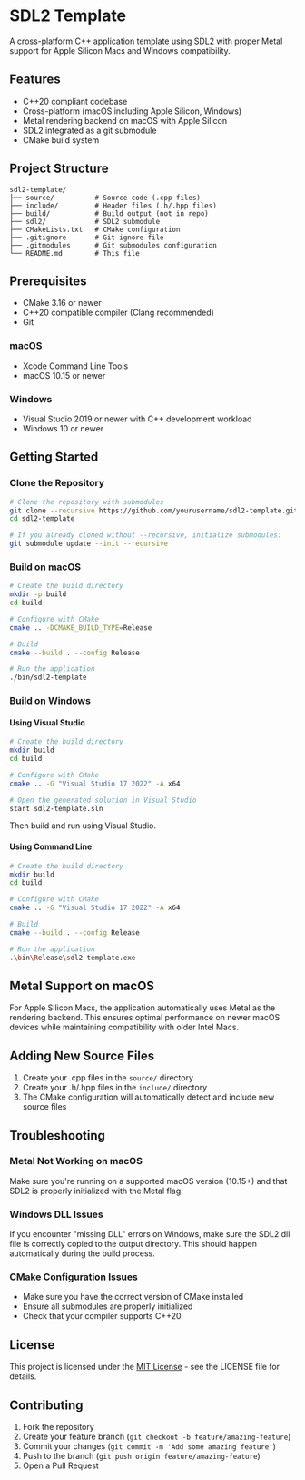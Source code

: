 # SDL2 Template

A cross-platform C++ application template using SDL2 with proper Metal support for Apple Silicon Macs and Windows compatibility.

## Features

- C++20 compliant codebase
- Cross-platform (macOS including Apple Silicon, Windows)
- Metal rendering backend on macOS with Apple Silicon
- SDL2 integrated as a git submodule
- CMake build system

## Project Structure

```
sdl2-template/
├── source/          # Source code (.cpp files)
├── include/         # Header files (.h/.hpp files)
├── build/           # Build output (not in repo)
├── sdl2/            # SDL2 submodule
├── CMakeLists.txt   # CMake configuration
├── .gitignore       # Git ignore file
├── .gitmodules      # Git submodules configuration
└── README.md        # This file
```

## Prerequisites

- CMake 3.16 or newer
- C++20 compatible compiler (Clang recommended)
- Git

### macOS

- Xcode Command Line Tools
- macOS 10.15 or newer

### Windows

- Visual Studio 2019 or newer with C++ development workload
- Windows 10 or newer

## Getting Started

### Clone the Repository

```bash
# Clone the repository with submodules
git clone --recursive https://github.com/yourusername/sdl2-template.git
cd sdl2-template

# If you already cloned without --recursive, initialize submodules:
git submodule update --init --recursive
```

### Build on macOS

```bash
# Create the build directory
mkdir -p build
cd build

# Configure with CMake
cmake .. -DCMAKE_BUILD_TYPE=Release

# Build
cmake --build . --config Release

# Run the application
./bin/sdl2-template
```

### Build on Windows

#### Using Visual Studio

```bash
# Create the build directory
mkdir build
cd build

# Configure with CMake
cmake .. -G "Visual Studio 17 2022" -A x64

# Open the generated solution in Visual Studio
start sdl2-template.sln
```

Then build and run using Visual Studio.

#### Using Command Line

```bash
# Create the build directory
mkdir build
cd build

# Configure with CMake
cmake .. -G "Visual Studio 17 2022" -A x64

# Build
cmake --build . --config Release

# Run the application
.\bin\Release\sdl2-template.exe
```

## Metal Support on macOS

For Apple Silicon Macs, the application automatically uses Metal as the rendering backend. This ensures optimal performance on newer macOS devices while maintaining compatibility with older Intel Macs.

## Adding New Source Files

1. Create your .cpp files in the `source/` directory
2. Create your .h/.hpp files in the `include/` directory
3. The CMake configuration will automatically detect and include new source files

## Troubleshooting

### Metal Not Working on macOS

Make sure you're running on a supported macOS version (10.15+) and that SDL2 is properly initialized with the Metal flag.

### Windows DLL Issues

If you encounter "missing DLL" errors on Windows, make sure the SDL2.dll file is correctly copied to the output directory. This should happen automatically during the build process.

### CMake Configuration Issues

- Make sure you have the correct version of CMake installed
- Ensure all submodules are properly initialized
- Check that your compiler supports C++20

## License

This project is licensed under the [MIT License](LICENSE) - see the LICENSE file for details.

## Contributing

1. Fork the repository
2. Create your feature branch (`git checkout -b feature/amazing-feature`)
3. Commit your changes (`git commit -m 'Add some amazing feature'`)
4. Push to the branch (`git push origin feature/amazing-feature`)
5. Open a Pull Request